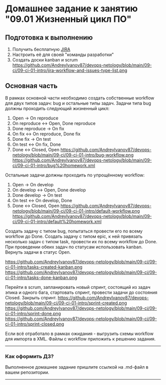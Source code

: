 # Домашнее задание к занятию "09.01 Жизненный цикл ПО"

## Подготовка к выполнению
1. Получить бесплатную [JIRA](https://www.atlassian.com/ru/software/jira/free)
2. Настроить её для своей "команды разработки"
3. Создать доски kanban и scrum
https://github.com/AndreyIvanov87/devops-netology/blob/main/09-ci/09-ci-01-intro/jira-workflow-and-issues-type-list.png  

## Основная часть
В рамках основной части необходимо создать собственные workflow для двух типов задач: bug и остальные типы задач. Задачи типа bug должны проходить следующий жизненный цикл:
1. Open -> On reproduce
2. On reproduce <-> Open, Done reproduce
3. Done reproduce -> On fix
4. On fix <-> On reproduce, Done fix
5. Done fix -> On test
6. On test <-> On fix, Done
7. Done <-> Closed, Open
https://github.com/AndreyIvanov87/devops-netology/blob/main/09-ci/09-ci-01-intro/bug-workflow.png  
https://github.com/AndreyIvanov87/devops-netology/blob/main/09-ci/09-ci-01-intro/bug%20homework.xml  

Остальные задачи должны проходить по упрощённому workflow:
1. Open -> On develop
2. On develop <-> Open, Done develop
3. Done develop -> On test
4. On test <-> On develop, Done
5. Done <-> Closed, Open
https://github.com/AndreyIvanov87/devops-netology/blob/main/09-ci/09-ci-01-intro/default-workflow.png  
https://github.com/AndreyIvanov87/devops-netology/blob/main/09-ci/09-ci-01-intro/default%20homework.xml  

Создать задачу с типом bug, попытаться провести его по всему workflow до Done. Создать задачу с типом epic, к ней привязать несколько задач с типом task, провести их по всему workflow до Done. При проведении обеих задач по статусам использовать kanban. Вернуть задачи в статус Open.

https://github.com/AndreyIvanov87/devops-netology/blob/main/09-ci/09-ci-01-intro/tasks-created-kanban.png  
https://github.com/AndreyIvanov87/devops-netology/blob/main/09-ci/09-ci-01-intro/tasks-done-kanban.png  

Перейти в scrum, запланировать новый спринт, состоящий из задач эпика и одного бага, стартовать спринт, провести задачи до состояния Closed. Закрыть спринт.
https://github.com/AndreyIvanov87/devops-netology/blob/main/09-ci/09-ci-01-intro/sprint-created.png   
https://github.com/AndreyIvanov87/devops-netology/blob/main/09-ci/09-ci-01-intro/sprint-done.png  
https://github.com/AndreyIvanov87/devops-netology/blob/main/09-ci/09-ci-01-intro/sprint-closed.png  

Если всё отработало в рамках ожидания - выгрузить схемы workflow для импорта в XML. Файлы с workflow приложить к решению задания.

---

### Как оформить ДЗ?

Выполненное домашнее задание пришлите ссылкой на .md-файл в вашем репозитории.

---
